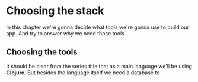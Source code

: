 # Choosing the stack

In this chapter we're gonna decide what tools we're gonna use to build our app. And try to answer why we need those tools. 

## Choosing the tools

It should be clear from the series title that as a main language we'll be using **Clojure**. But besides the language itself we need a database to   
<!--stackedit_data:
eyJoaXN0b3J5IjpbLTE0NDg1MDg1MzcsLTQzMjk5NDE2MiwtMT
Q2MzcwMDQ3MywtMTM0MTc4OTc3NF19
-->